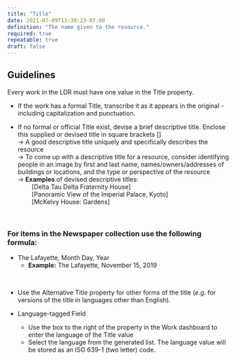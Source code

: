 ```yaml
---
title: "Title"
date: 2021-07-09T11:39:23-07:00
definition: "The name given to the resource."
required: true
repeatable: true
draft: false
---
```


## Guidelines

Every work in the LDR must have one value in the Title property.

- If the work has a formal Title, transcribe it as it appears in the original - including capitalization and punctuation.

- If no formal or official Title exist, devise a brief descriptive title. Enclose this supplied or devised title in square brackets [] \
&rarr; A good descriptive title uniquely and specifically describes the resource \
&rarr; To come up with a descriptive title for a resource, consider identifying people in an image by first and last name, names/owners/addresses of buildings or locations, and the type or perspective of the resource \
&rarr; **Examples** of devised descriptive titles: \
&nbsp;&nbsp;&nbsp;&nbsp;&nbsp;&nbsp;&nbsp;&nbsp;[Delta Tau Delta Fraternity House] \
&nbsp;&nbsp;&nbsp;&nbsp;&nbsp;&nbsp;&nbsp;&nbsp;[Panoramic View of the Imperial Palace, Kyoto] \
&nbsp;&nbsp;&nbsp;&nbsp;&nbsp;&nbsp;&nbsp;&nbsp;[McKelvy House: Gardens]

<br />

### For items in the Newspaper collection use the following formula:
- The Lafayette, Month Day, Year
  - **Example:** The Lafayette, November 15, 2019

<br />

- Use the Alternative Title property for other forms of the title (*e.g.* for versions of the title in languages other than English).

- Language-tagged Field
  - Use the box to the right of the property in the Work dashboard to enter the language of the Title value
  - Select the language from the generated list. The language value will be stored as an ISO 639-1 (two letter) code.
